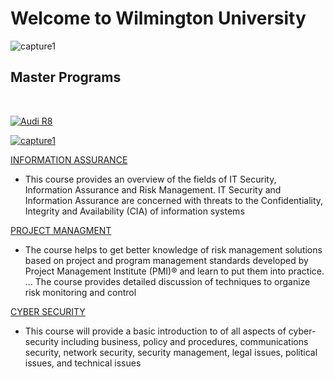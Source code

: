 # Welcome to Wilmington University

![capture1](https://user-images.githubusercontent.com/44885441/48521130-2ff67780-e841-11e8-8efa-807518dbd66f.PNG)

## Master Programs
<br/>

[![Audi R8](http://img.youtube.com/vi/KOxbO0EI4MA/0.jpg)](https://www.youtube.com/watch?v=2YAptB1_6uQ "Click to watch AGILETEAM promotional video")

[![capture1](https://user-images.githubusercontent.com/44885441/48521130-2ff67780-e841-11e8-8efa-807518dbd66f.PNG)](https://www.youtube.com/watch?v=2YAptB1_6uQ "Click to watch AGILETEAM promotional video")


[INFORMATION ASSURANCE](Program-1.md)

- This course provides an overview of the fields of IT Security, Information Assurance and Risk Management. IT Security and Information Assurance are concerned with threats to the Confidentiality, Integrity and Availability (CIA) of information systems 

[PROJECT MANAGMENT](Program-2.md)

- The course helps to get better knowledge of risk management solutions based on project and program management standards developed by Project Management Institute (PMI)® and learn to put them into practice. ... The course provides detailed discussion of techniques to organize risk monitoring and control

[CYBER SECURITY](Program-3.md) 

- This course will provide a basic introduction to of all aspects of cyber-security including
business, policy and procedures, communications security, network security, security
management, legal issues, political issues, and technical issues

